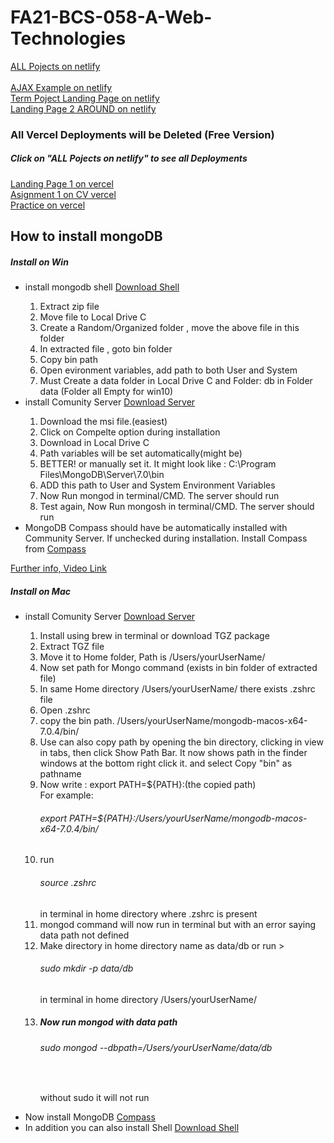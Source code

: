﻿# FA21-BCS-058-A-Web-Technologies

<a href="https://all-in-one-projects.netlify.app/" target="_blank">ALL Pojects on netlify</a>
<br/><br/>
<a href="https://ajax-exammple.netlify.app/" target="_blank">AJAX Example on netlify</a>
<br/>
<a href="https://65f22d96bacbc840ada0edcd--termproject-landing-page.netlify.app/" target="_blank">Term Poject Landing Page on netlify</a>
<br/>
<a href="https://main--vermillion-alpaca-fbf450.netlify.app/" target="_blank">Landing Page 2 AROUND on netlify</a>
<br/>
<h3>All Vercel Deployments will be Deleted (Free Version)</h3>
<h5>Click on "ALL Pojects on netlify" to see all Deployments</h5>
<a href="https://fa-21-bcs-058-a-web-technologies-zpcs.vercel.app/" target="_blank">Landing Page 1 on vercel</a>
<br/>
<a href="https://fa-21-bcs-058-a-web-technologies-9xet.vercel.app/" target="_blank">Asignment 1 on CV vercel</a>
<br/>
<a href="https://fa-21-bcs-058-a-web-technologies.vercel.app/#about" target="_blank">Practice on vercel</a>

<h2>How  to install mongoDB</h2>
<h5>Install on Win</h5>
<ul>
  <li>install mongodb shell <a href="https://www.mongodb.com/try/download/shell">Download Shell</a></li>
  <ol>
    <li>Extract zip file</li>
  <li>Move file to Local Drive C </li>
  <li>Create a Random/Organized folder , move the above file in this folder</li>
  <li>In extracted file , goto bin folder</li>
  <li>Copy bin path</li>
  <li>Open evironment variables, add path to both User and System</li>
  <li>Must Create a data folder in Local Drive C and Folder: db in Folder data (Folder all Empty for win10)</li>
  </ol>
  <li>install Comunity Server  <a href="https://www.mongodb.com/try/download/community">Download Server</a> </li>
  <ol>
    <li>Download the msi file.(easiest)</li>
    <li>Click on Compelte option during installation</li>
    <li>Download in Local Drive C</li>
    <li>Path variables will be set automatically(might be)</li>
    <li>BETTER! or manually set it. It might look like : C:\Program Files\MongoDB\Server\7.0\bin</li>
    <li>ADD this path to User and System Environment Variables</li>
    <li>Now Run mongod in terminal/CMD. The server should run</li>
    <li>Test again, Now Run mongosh in terminal/CMD. The server should run</li>
  </ol>

  <li>MongoDB Compass should have be automatically installed with Community Server. If unchecked during installation. Install Compass from <a href="https://www.mongodb.com/try/download/compass">Compass</a> </li>
</ul>
<a href="https://www.youtube.com/watch?v=gB6WLkSrtJk">Further info, Video Link</a>

<h5>Install on Mac</h5>
<ul>
  <li>install Comunity Server  <a href="https://www.mongodb.com/try/download/community">Download Server</a> </li>
  <ol>
    <li>Install using brew in terminal or download TGZ package</li>
    <li>Extract TGZ file </li>
    <li>Move it to Home folder, Path is /Users/yourUserName/</li>
    <li>Now set path for Mongo command (exists in bin folder of extracted file)</li>
    <li>In same Home directory /Users/yourUserName/ there exists .zshrc file</li>
    <li>Open .zshrc</li>
    <li>copy the bin path. /Users/yourUserName/mongodb-macos-x64-7.0.4/bin/</li>
    <li>Use can also copy path by opening the bin directory, clicking in view in tabs, then click Show Path Bar. It now shows path in the finder windows at the bottom right click it. and select Copy "bin" as pathname</li>
    <li> Now write : export PATH=${PATH}:(the copied path) <br>For example:  <h6>export PATH=${PATH}:/Users/yourUserName/mongodb-macos-x64-7.0.4/bin/ </h6></li>
    <li> run <h6>source .zshrc </h6>in terminal in home directory where .zshrc is present</li>
    <li>mongod command will now run in terminal but with an error saying data path not defined</li>
    <li>Make directory in home directory name as data/db or run > <h6>sudo mkdir -p data/db</h6> in terminal in home directory /Users/yourUserName/</li>
    <li><h5>Now run mongod with data path </h5> <h6>sudo mongod --dbpath=/Users/yourUserName/data/db</h6> <br> <p>without sudo it will not run</p></li>
  </ol>
  <li>Now install MongoDB <a href="https://www.mongodb.com/try/download/compass">Compass</a></li>
  <li>In addition you can also install Shell <a href="https://www.mongodb.com/try/download/shell">Download Shell</a></li>
</ul>
